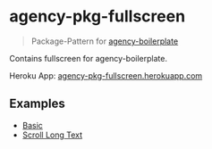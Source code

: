 # agency-pkg-fullscreen

>Package-Pattern for [agency-boilerplate](https://github.com/StephanGerbeth/agency-boilerplate)

Contains fullscreen for agency-boilerplate.

Heroku App: [agency-pkg-fullscreen.herokuapp.com](https://agency-pkg-fullscreen.herokuapp.com/)

## Examples

- [Basic](https://agency-pkg-fullscreen.herokuapp.com/)
- [Scroll Long Text](https://agency-pkg-fullscreen.herokuapp.com/scroll.html)
